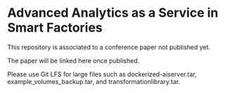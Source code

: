 # Advanced Analytics as a Service in Smart Factories

This repository is associated to a conference paper not published yet. 

The paper will be linked here once published.

Please use Git LFS for large files such as dockerized-aiserver.tar, example_volumes_backup.tar, and transformationlibrary.tar.
